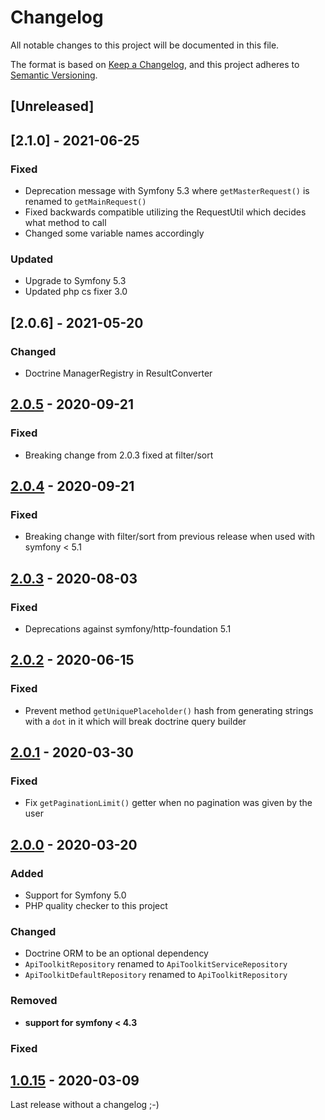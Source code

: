 # Changelog

All notable changes to this project will be documented in this file.

The format is based on [Keep a Changelog](https://keepachangelog.com/en/1.0.0/),
and this project adheres to [Semantic Versioning](https://semver.org/spec/v2.0.0.html).

## [Unreleased]

## [2.1.0] - 2021-06-25

### Fixed

- Deprecation message with Symfony 5.3 where `getMasterRequest()` is renamed to `getMainRequest()`
- Fixed backwards compatible utilizing the RequestUtil which decides what method to call
- Changed some variable names accordingly

### Updated
- Upgrade to Symfony 5.3
- Updated php cs fixer 3.0

## [2.0.6] - 2021-05-20

### Changed

- Doctrine ManagerRegistry in ResultConverter

## [2.0.5] - 2020-09-21

### Fixed

- Breaking change from 2.0.3 fixed at filter/sort

## [2.0.4] - 2020-09-21

### Fixed

- Breaking change with filter/sort from previous release when used with symfony < 5.1

## [2.0.3] - 2020-08-03

### Fixed

- Deprecations against symfony/http-foundation 5.1

## [2.0.2] - 2020-06-15

### Fixed

- Prevent method `getUniquePlaceholder()` hash from generating strings with a `dot` in it which will break doctrine query builder

## [2.0.1] - 2020-03-30

### Fixed

- Fix `getPaginationLimit()` getter when no pagination was given by the user

## [2.0.0] - 2020-03-20

### Added

- Support for Symfony 5.0
- PHP quality checker to this project

### Changed

- Doctrine ORM to be an optional dependency
- `ApiToolkitRepository` renamed to `ApiToolkitServiceRepository`
- `ApiToolkitDefaultRepository` renamed to `ApiToolkitRepository`

### Removed

- **support for symfony < 4.3**

### Fixed

## [1.0.15] - 2020-03-09

Last release without a changelog ;-)

[2.0.5]: https://github.com/byWulf/apitk-url-bundle/compare/2.0.4...2.0.5
[2.0.4]: https://github.com/byWulf/apitk-url-bundle/compare/2.0.3...2.0.4
[2.0.3]: https://github.com/byWulf/apitk-url-bundle/compare/2.0.2...2.0.3
[2.0.2]: https://github.com/byWulf/apitk-url-bundle/compare/2.0.1...2.0.2
[2.0.1]: https://github.com/byWulf/apitk-url-bundle/compare/2.0.0...2.0.1
[2.0.0]: https://github.com/byWulf/apitk-url-bundle/compare/1.0.15...2.0.0
[1.0.15]: https://github.com/byWulf/apitk-url-bundle/compare/1.0.14...1.0.15
